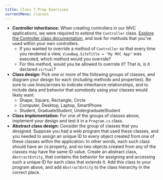 ```yaml
---
title: Class 7 Prep Exercises
currentMenu: classes
---
```


- **Controller inheritance:** When creating controllers in our MVC applications, we were required to extend the `Controller` class. [Explore the Controller class documentation](https://docs.microsoft.com/en-us/aspnet/core/api/microsoft.aspnetcore.mvc.controller), and look for methods that you've used within your own controllers.
    - If you wanted to override a method of `Controller` so that every time you rendered a view, `ViewBag.SiteTitle = "My MVC App"` was executed, which method would you override?
    - For this method, would you be allowed to override it? That is, is it declared `virtual`?
- **Class design:** Pick one or more of the following groups of classes, and diagram your design for each (including methods and properties). Be sure to use lines/arrows to indicate inheritance relationships, and to include data and behavior that somebody using your classes would likely want.
    - Shape, Square, Rectangle, Circle
    - Computer, Desktop, Laptop, SmartPhone
    - Student, GraduateStudent, UndergraduateStudent
- **Class implementation:** For one of the groups of classes above, implement your design and test it in a `Program.cs` class.
- **Abstract class design:** Consider the group of classes that you designed. Suppose you had a web program that used these classes, and you needed to assign an unique ID to every object created from one of these classes within the application. In other words, each such class should have an `Id` property, and no two objects created from any of the classes may have the same ID value. Create an abstract class, `AbstractEntity`, that contains the behavior for assigning and accessing such a unique ID for each class that extends it. Add this class to your program above, and add `AbstractEntity` to the class hierarchy in the correct place.
